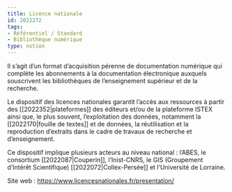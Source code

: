 ```yaml
---
title: Licence nationale
id: 2022272
tags:
- Référentiel / Standard
- Bibliothèque numérique
type: notion
---
```


Il s’agit d’un format d’acquisition pérenne de documentation numérique qui complète les abonnements à la documentation électronique auxquels souscrivent les bibliothèques de l’enseignement supérieur et de la recherche. 

Le dispositif des licences nationales garantit l’accès aux ressources à partir des [[2022352|plateformes]] des éditeurs et/ou de la plateforme ISTEX ainsi que, le plus souvent, l’exploitation des données, notamment la [[2022170|fouille de textes]] et de données, la réutilisation et la reproduction d’extraits dans le cadre de travaux de recherche et d’enseignement.

Ce dispositif implique plusieurs acteurs au niveau national : l’ABES, le consortium [[2022087|Couperin]], l’Inist-CNRS, le GIS (Groupement d’Intérêt Scientifique) [[2022072|Collex-Persée]] et l’Université de Lorraine.

Site web : <https://www.licencesnationales.fr/presentation/>

